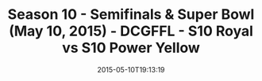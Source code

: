 ---
title: Season 10 - Semifinals & Super Bowl (May 10, 2015) - DCGFFL - S10 Royal vs
  S10 Power Yellow
teams-score:
- team: _teams/s10-royal.md
  score:
- team: _teams/s10-power-yellow.md
  score:
mvp: ''
game-ball: N/A
sportsperson: ''
season: 10
week:
date: '2015-05-10T19:13:19'
pageid: season-10-semifinals-super-bowl-may-10-2015-4439-vs-4435
---